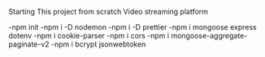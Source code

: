 Starting This project from scratch Video streaming platform

<!-- All commands  -->

-npm init
-npm i -D nodemon
-npm i -D prettier
-npm i mongoose express dotenv
-npm i cookie-parser
-npm i cors
-npm i mongoose-aggregate-paginate-v2
-npm i bcrypt jsonwebtoken
